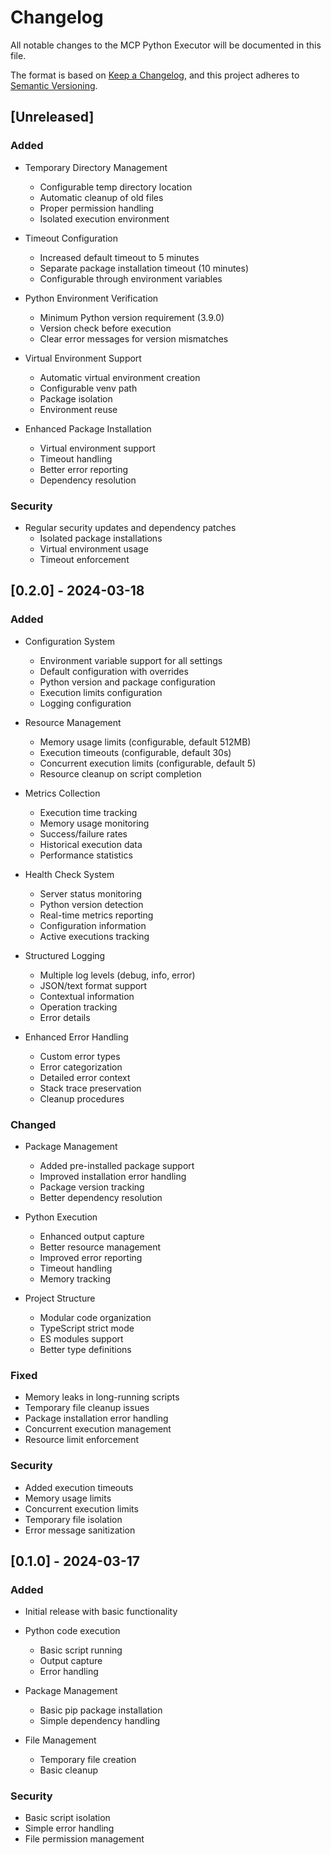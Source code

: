 # Changelog

All notable changes to the MCP Python Executor will be documented in this file.

The format is based on [Keep a Changelog](https://keepachangelog.com/en/1.0.0/),
and this project adheres to [Semantic Versioning](https://semver.org/spec/v2.0.0.html).

## [Unreleased]

### Added

- Temporary Directory Management
  - Configurable temp directory location
  - Automatic cleanup of old files
  - Proper permission handling
  - Isolated execution environment

- Timeout Configuration
  - Increased default timeout to 5 minutes
  - Separate package installation timeout (10 minutes)
  - Configurable through environment variables

- Python Environment Verification
  - Minimum Python version requirement (3.9.0)
  - Version check before execution
  - Clear error messages for version mismatches

- Virtual Environment Support
  - Automatic virtual environment creation
  - Configurable venv path
  - Package isolation
  - Environment reuse

- Enhanced Package Installation
  - Virtual environment support
  - Timeout handling
  - Better error reporting
  - Dependency resolution

### Security

- Regular security updates and dependency patches
  - Isolated package installations
  - Virtual environment usage
  - Timeout enforcement

## [0.2.0] - 2024-03-18

### Added

- Configuration System
  - Environment variable support for all settings
  - Default configuration with overrides
  - Python version and package configuration
  - Execution limits configuration
  - Logging configuration

- Resource Management
  - Memory usage limits (configurable, default 512MB)
  - Execution timeouts (configurable, default 30s)
  - Concurrent execution limits (configurable, default 5)
  - Resource cleanup on script completion

- Metrics Collection
  - Execution time tracking
  - Memory usage monitoring
  - Success/failure rates
  - Historical execution data
  - Performance statistics

- Health Check System
  - Server status monitoring
  - Python version detection
  - Real-time metrics reporting
  - Configuration information
  - Active executions tracking

- Structured Logging
  - Multiple log levels (debug, info, error)
  - JSON/text format support
  - Contextual information
  - Operation tracking
  - Error details

- Enhanced Error Handling
  - Custom error types
  - Error categorization
  - Detailed error context
  - Stack trace preservation
  - Cleanup procedures

### Changed

- Package Management
  - Added pre-installed package support
  - Improved installation error handling
  - Package version tracking
  - Better dependency resolution

- Python Execution
  - Enhanced output capture
  - Better resource management
  - Improved error reporting
  - Timeout handling
  - Memory tracking

- Project Structure
  - Modular code organization
  - TypeScript strict mode
  - ES modules support
  - Better type definitions

### Fixed

- Memory leaks in long-running scripts
- Temporary file cleanup issues
- Package installation error handling
- Concurrent execution management
- Resource limit enforcement

### Security

- Added execution timeouts
- Memory usage limits
- Concurrent execution limits
- Temporary file isolation
- Error message sanitization

## [0.1.0] - 2024-03-17

### Added

- Initial release with basic functionality
- Python code execution
  - Basic script running
  - Output capture
  - Error handling

- Package Management
  - Basic pip package installation
  - Simple dependency handling

- File Management
  - Temporary file creation
  - Basic cleanup

### Security

- Basic script isolation
- Simple error handling
- File permission management

